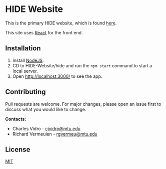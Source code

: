 # HIDE Website

This is the primary HIDE website, which is found [here](http://hide.cs.mtu.edu/).

This site uses [React](https://reactjs.org/) for the front end.

## Installation

1. Install [NodeJS](https://nodejs.org/en/).
2. CD to HIDE-Website/hide and run the ```npm start``` command to start a local server.
3. Open <http://localhost:3000/> to see the app.

## Contributing
Pull requests are welcome. For major changes, please open an issue first to discuss what you would like to change.

**Contacts:** 
 - Charles Vidro - <cjvidro@mtu.edu>
 - Richard Vermeulen - <rgvermeu@mtu.edu>

## License
[MIT](https://choosealicense.com/licenses/mit/)